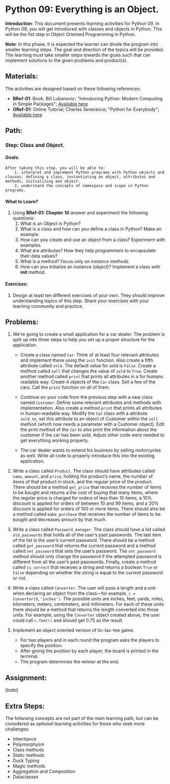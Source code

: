 # Python 09: Everything is an Object.

**Introduction**: This document presents learning activities for Python 09. In Python 09, you will get introduced with classes and objects in Python. This will be the fist step in Object Oriented Programming in Python.

**Note**: In this phase, it is expected the learner can divide the program into smaller learning steps. The goal and direction of the topics will be provided. The learning must take smaller steps towards the goals such that can implement solutions to the given problems and product(s).

## Materials:

The activities are designed based on these following references:

- **BRef-01**: Book, Bill Lubanovic; "Introducing Python: Modern Computing in Simple Packages"; [Available here](https://www.oreilly.com/library/view/introducing-python-2nd/9781492051374/) 
- **ORef-01**: Online Tutorial; Charles Severance; "Python for Everybody"; [Available here](https://books.trinket.io/pfe/index.html)


## Path:

### Step: Class and Object.

#### Goals:

```
After taking this step, you will be able to:
	1. interpret and implement Python programs with Python objects and classes: defining a class, instantiating an object, attributes and methods, initializing and object.
	2. understand the concepts of namespace and scope in Python programs.
```

#### What to Learn?


1. Using **BRef-01: Chapter 10** answer and experiment the following questions:
   1. What is an Object in Python?
   2. What is a class and how can you define a class in Python? Make an example.
   3. How can you create and use an object from a class? Experiment with examples.
   4. What are attributes? How they help programmers to encapsulate their data values?
   5. What is a method? Focus only on *instance methods*.
   5. How can you initialize an instance (object)? Implement a class with **__init__** method.
   

#### Exercises:

1. Design at least ten different exercises of your own. They should improve understanding topics of this step. Share your exercises with your learning community and practice.


## Problems:

1. We're going to create a small application for a car dealer. The problem is split up into three steps to help you set up a proper structure for the application.
	- Create a class named `Car`. Think of at least four relevant attributes and implement these using the `init` function. Also create a fifth attribute called `sold`. The default value for sold is `False`. Create a method called `sell` that changes the value of `sold` to `True`. Create another method called `print` that prints all attributes in a for humans readable way. Create 4 objects of the `Car` class. Sell a few of the cars. Call the `print` function on all of them.

	- Continue on your code from the previous step with a new class named `Customer`. Define some relevant attributes and methods with implementation. Also create a method `print` that prints all attributes in human-readable way. Modify the `Car` class with a attribute `sold_to`, set this attribute to an object of Customer within the `sell` method (which now needs a parameter with a Customer object). Edit the print method of the `Car` to also print the information about the customer if the car has been sold. Adjust other code were needed to get everything working properly.

	- The car dealer wants to extend his business by selling motorcycles as well. Write all code to properly introduce this into the existing application.

2. Write a class called `Product`. The class should have attributes called `name`, `amount`, and `price`, holding the product’s name, the number of items of that product in stock, and the regular price of the product. There should be a method `get_price` that receives the number of items to be bought and returns a the cost of buying that many items, where the regular price is charged for orders of less than 10 items, a 10% discount is applied for orders of between 10 and 99 items, and a 20% discount is applied for orders of 100 or more items. There should also be a method called `make_purchase` that receives the number of items to be bought and decreases amount by that much.

3. Write a class called `Password_manager`. The class should have a list called `old_passwords` that holds all of the user’s past passwords. The last item of the list is the user’s current password. There should be a method called `get_password` that returns the current password and a method called `set_password` that sets the user’s password. The `set_password` method should only change the password if the attempted password is different from all the user’s past passwords. Finally, create a method called `is_correct` that receives a string and returns a boolean `True` or `False` depending on whether the string is equal to the current password or not.

4. Write a class called `Converter`. The user will pass a length and a unit when declaring an object from the class—for example, `c = Converter(9,'inches')`. The possible units are inches, feet, yards, miles, kilometers, meters, centimeters, and millimeters. For each of these units there should be a method that returns the length converted into those units. For example, using the `Converter` object created above, the user could call `c.feet()` and should get 0.75 as the result.

5. Implement an object oriented version of tic-tac-toe game.
	- For two players and in each round the program asks the players to specify the position.
	- After giving the position by each player, the board is printed in the terminal.
	- The program determines the winner at the end.


## Assignment:

[todo]


## Extra Steps: 

The follwoing concepts are not part of the main learning path, but can be considered as *optional* learning activities for those who seek more challenges:

- Inheritance
- Polymorphysm
- Class methods
- Static methods
- Duck Typing
- Magic methods
- Aggregation and Composition
- Dataclasses
